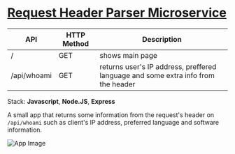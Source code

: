 # [Request Header Parser Microservice](https://www.freecodecamp.org/learn/apis-and-microservices/apis-and-microservices-projects/request-header-parser-microservice)

| API         | HTTP Method | Description                                                                       |
| ----------- | ----------- | --------------------------------------------------------------------------------- |
| /           | GET         | shows main page                                                                   |
| /api/whoami | GET         | returns user's IP address, preffered language and some extra info from the header |

Stack: **Javascript**, **Node.JS**, **Express**

A small app that returns some information from the request's header on `/api/whoami` such as client's IP address, preferred language and software information.

![App Image](https://i.imgur.com/7AFze8N.png)
